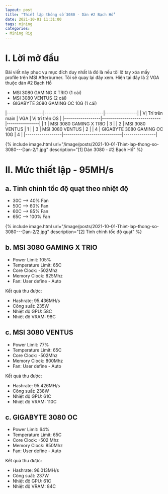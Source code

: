 ```yaml
---
layout: post
title: "Thiết lập thông số 3080 - Dàn #2 Bạch Hổ"
date: 2021-10-01 11:31:00
tags: mining
categories:
- Mining Rig
---
```

# I. Lời mở đầu

Bài viết này phục vụ mục đích duy nhất là đó là nếu tôi lỡ tay xóa mấy profile trên MSI Afterburner. Tôi sẽ quay lại đây xem. Hiện tại đây là 2 VGA thuộc dàn #2 Bạch Hổ

- MSI 3080 GAMING X TRIO (1 cái)
- MSI 3080 VENTUS (2 cái)
- GIGABYTE 3080 GAMING OC 10G (1 cái)

|------------------|-----------------------------|----------------|
| Vị Trí trên main | VGA                         | Vị trí trên OS |
|------------------|-----------------------------|----------------|
| 1                | MSI 3080 GAMING X TRIO      | 3              |
| 2                | MSI 3080 VENTUS             | 1              |
| 3                | MSI 3080 VENTUS             | 2              |
| 4                | GIGABYTE 3080 GAMING OC 10G | 4              |
|------------------|-----------------------------|----------------|

{% include image.html url="/image/posts/2021-10-01-Thiet-lap-thong-so-3080---Dan-2/1.jpg" description="[1] Dàn 3080 - #2 Bạch Hổ" %}

# II. Mức thiết lập - 95MH/s
## a. Tinh chỉnh tốc độ quạt theo nhiệt độ
- 30C -->  40% Fan
- 50C -->  60% Fan
- 60C -->  85% Fan
- 65C --> 100% Fan

{% include image.html url="/image/posts/2021-10-01-Thiet-lap-thong-so-3080---Dan-2/2.jpg" description="[2] Tinh chỉnh tốc độ quạt" %}

## b. MSI 3080 GAMING X TRIO
- Power Limit: 105%
- Temperature Limit: 65C
- Core Clock: -502Mhz
- Memory Clock: 825Mhz
- Fan: User define - Auto

Kết quả thu được:
- Hashrate: 95.436MH/s
- Công suất: 235W
- Nhiệt độ GPU: 58C
- Nhiệt độ VRAM: 98C

## c. MSI 3080 VENTUS
- Power Limit: 77%
- Temperature Limit: 65C
- Core Clock: -502Mhz
- Memory Clock: 800Mhz
- Fan: User define - Auto

Kết quả thu được:
- Hashrate: 95.426MH/s
- Công suất: 238W
- Nhiệt độ GPU: 61C
- Nhiệt độ VRAM: 110C

## c. GIGABYTE 3080 OC
- Power Limit: 64%
- Temperature Limit: 65C
- Core Clock: -502 Mhz
- Memory Clock: 850Mhz
- Fan: User define - Auto

Kết quả thu được:
- Hashrate: 96.013MH/s
- Công suất: 237W
- Nhiệt độ GPU: 61C
- Nhiệt độ VRAM: 84C
